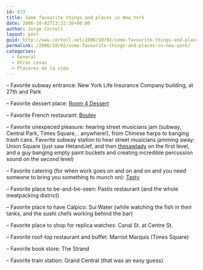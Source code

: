 ```yaml
---
id: 673
title: Some favourite things and places in New York
date: 2006-10-02T13:22:30+00:00
author: Jorge Cortell
layout: post
guid: http://www.cortell.net/2006/10/02/some-favourite-things-and-places-in-new-york/
permalink: /2006/10/02/some-favourite-things-and-places-in-new-york/
categories:
  - General
  - Otras cosas
  - Placeres de la vida
---
```

&#8211; Favorite subway entrance: New York Life Insurance Company building, at 27th and Park

&#8211; Favorite dessert place: <a target="_blank" title="Room 4 Dessert" href="http://www.nyr4d.com/">Room 4 Dessert</a>

&#8211; Favorite French restaurant: <a target="_blank" title="David Bouley" href="http://www.davidbouley.com/">Bouley</a>

&#8211; Favorite unexpeced pleasure: hearing street musicians jam (subway, Central Park, Times Square&#8230; anywhere!), from Chinese harps to banging trash cans. Favorite subway station to hear street musicians jamming away: Union Square (just saw HetandJef, and then <a target="_blank" title="Natalia Paruz" href="http://www.sawlady.com/">thesawlady</a> on the first level, and a guy banging empty paint buckets and creating incredible percussion sound on the second level)

&#8211; Favorite catering (for when work goes on and on and on and you need someone to bring you something to munch on): <a title="Tasty NY" target="_blank" href="http://www.tastyny.com/">Tasty</a>

&#8211; Favorite place to be-and-be-seen: Pastis restaurant (and the whole meatpacking district)

&#8211; Favorite place to have Calpico: Sui Water (while watching the fish in their tanks, and the sushi chefs working behind the bar)

&#8211; Favorite place to shop for replica watches: Canal St. at Centre St.

&#8211; Favorite roof-top restaurant and buffet: Marriot Marquis (Times Square)

&#8211; Favorite book store: The Strand

&#8211; Favorite train station: Grand Central (that was an easy guess)